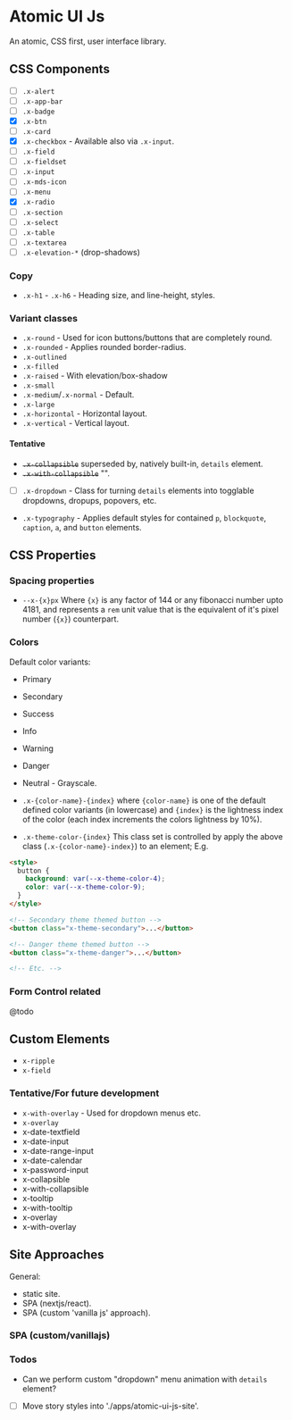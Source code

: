 # Atomic UI Js

An atomic, CSS first, user interface library.

## CSS Components

- [ ] `.x-alert`
- [ ] `.x-app-bar`
- [ ] `.x-badge`
- [x] `.x-btn`
- [ ] `.x-card`
- [x] `.x-checkbox` - Available also via `.x-input`.
- [ ] `.x-field`
- [ ] `.x-fieldset`
- [ ] `.x-input`
- [ ] `.x-mds-icon`
- [ ] `.x-menu`
- [x] `.x-radio`
- [ ] `.x-section`
- [ ] `.x-select`
- [ ] `.x-table`
- [ ] `.x-textarea`
- [ ] `.x-elevation-*` (drop-shadows)

### Copy

- `.x-h1` - `.x-h6` - Heading size, and line-height, styles.

### Variant classes

- `.x-round` - Used for icon buttons/buttons that are completely round.
- `.x-rounded` - Applies rounded border-radius.
- `.x-outlined`
- `.x-filled`
- `.x-raised` - With elevation/box-shadow
- `.x-small`
- `.x-medium`/`.x-normal` - Default.
- `.x-large`
- `.x-horizontal` - Horizontal layout.
- `.x-vertical` - Vertical layout.

#### Tentative

- ~~`.x-collapsible`~~ superseded by, natively built-in, `details` element.
- ~~`.x-with-collapsible`~~ "".
- [ ] `.x-dropdown` - Class for turning `details` elements into togglable dropdowns, dropups, popovers, etc.
- `.x-typography` - Applies default styles for contained `p`, `blockquote`, `caption`, `a`, and `button` elements.

## CSS Properties

### Spacing properties

- `--x-{x}px` Where `{x}` is any factor of 144 or any fibonacci number upto 4181, and represents a `rem` unit value that is the equivalent of it's pixel number (`{x}`) counterpart.

### Colors

Default color variants:

- Primary
- Secondary
- Success
- Info
- Warning
- Danger
- Neutral - Grayscale.

- `.x-{color-name}-{index}` where `{color-name}` is one of the default defined color variants (in lowercase) and `{index}` is the lightness index of the color (each index increments the colors lightness by 10%). 

- `.x-theme-color-{index}` This class set is controlled by apply the above class (`.x-{color-name}-index}`) to an element;  E.g.
```html
<style>
  button {
    background: var(--x-theme-color-4);
    color: var(--x-theme-color-9);
  }
</style>

<!-- Secondary theme themed button -->
<button class="x-theme-secondary">...</button>

<!-- Danger theme themed button -->
<button class="x-theme-danger">...</button>

<!-- Etc. -->
```

### Form Control related

@todo

## Custom Elements

- `x-ripple`
- `x-field`

### Tentative/For future development

- `x-with-overlay` - Used for dropdown menus etc.
- `x-overlay`
- x-date-textfield
- x-date-input
- x-date-range-input
- x-date-calendar
- x-password-input
- x-collapsible
- x-with-collapsible
- x-tooltip
- x-with-tooltip
- x-overlay
- x-with-overlay

## Site Approaches

General:

- static site.
- SPA (nextjs/react).
- SPA (custom 'vanilla js' approach).

### SPA (custom/vanillajs)

### Todos

- Can we perform custom "dropdown" menu animation with `details` element?
- [ ] Move story styles into './apps/atomic-ui-js-site'.
